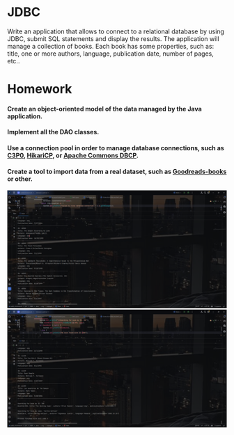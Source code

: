 
  # JDBC
Write an application that allows to connect to a relational database by using JDBC, submit SQL statements and display the results.
The application will manage a collection of books. Each book has some properties, such as: title, one or more authors, language, publication date, number of pages, etc.. 

# Homework 

  ####   Create an object-oriented model of the data managed by the Java application.
  ####   Implement all the DAO classes.
  #### Use a connection pool in order to manage database connections, such as [C3P0](https://www.mchange.com/projects/c3p0/), [HikariCP](https://github.com/brettwooldridge/HikariCP), or [Apache Commons DBCP](https://commons.apache.org/proper/commons-dbcp/).
  #### Create a tool to import data from a real dataset, such as [Goodreads-books](https://www.kaggle.com/datasets/jealousleopard/goodreadsbooks) or other.

![screenshot1](1.png)
![screenshot2](2.png)
